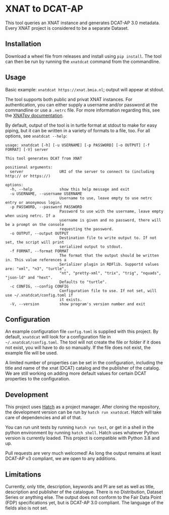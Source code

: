 # XNAT to DCAT-AP

This tool queries an XNAT instance and generates DCAT-AP 3.0 metadata. Every XNAT project is considered
to be a separate Dataset.

## Installation

Download a wheel file from releases and install using `pip install`. The tool can then be run by
running the `xnatdcat` command from the commandline.

## Usage

Basic example: `xnatdcat https://xnat.bmia.nl`; output will appear at stdout.

The tool supports both public and privat XNAT instances. For authentication, you can either supply
a username and/or password at the commandline or use a `.netrc` file. For more information regarding
this, see the [XNATpy documentation](https://xnat.readthedocs.io/en/latest/static/tutorial.html#credentials).

By default, output of the tool is in turtle format at stdout to make for easy piping, but it can be
written in a variety of formats to a file, too. For all options, see `xnatdcat --help`:

```text
usage: xnatdcat [-h] [-u USERNAME] [-p PASSWORD] [-o OUTPUT] [-f FORMAT] [-V] server

This tool generates DCAT from XNAT

positional arguments:
  server                URI of the server to connect to (including http:// or https://)

options:
  -h, --help            show this help message and exit
  -u USERNAME, --username USERNAME
                        Username to use, leave empty to use netrc entry or anonymous login.
  -p PASSWORD, --password PASSWORD
                        Password to use with the username, leave empty when using netrc. If a
                        username is given and no password, there will be a prompt on the console
                        requesting the password.
  -o OUTPUT, --output OUTPUT
                        Destination file to write output to. If not set, the script will print
                        serialized output to stdout.
  -f FORMAT, --format FORMAT
                        The format that the output should be written in. This value references a
                        Serializer plugin in RDFlib. Supportd values are: "xml", "n3", "turtle",
                        "nt", "pretty-xml", "trix", "trig", "nquads", "json-ld" and "hext".
                        Defaults to "turtle".
  -c CONFIG, --config CONFIG
                        Configuration file to use. If not set, will use ~/.xnatdcat/config.toml if
                        it exists.
  -V, --version         show program's version number and exit
```

## Configuration

An example configuration file `config.toml` is supplied with this project. By default, `xnatdcat`
will look for a configuration file in `~/.xnatdcat/config.toml`. The tool will not create the file
or folder if it does not exist, you will have to do so manually. If the file does not exist, the
example file will be used.

A limited number of properties can be set in the configuration, including the title and name of the
xnat (DCAT) catalog and the publisher of the catalog. We are still working on adding more default
values for certain DCAT properties to the configuration.

## Development

This project uses [Hatch](https://hatch.pypa.io/latest/) as a project manager. After cloning the
repository, the development version can be run by `hatch run xnatdcat`. Hatch will take care of
dependencies and all of that.

You can run unit tests by running `hatch run test`, or get in a shell in the python environment by
running `hatch shell`. Hatch uses whatever Python version is currently loaded.
This project is compatible with Python 3.8 and up.

Pull requests are very much welcomed! As long the output remains at least DCAT-AP v3 compliant,
we are open to any additions.

## Limitations

Currently, only title, description, keywords and PI are set as well as title, description and
publisher of the catalogue. There is no Distribution, Dataset Series or anything else. The output
does not conform to the Fair Data Point (FDP) specifications yet, but is DCAT-AP 3.0 compliant.
The language of the fields also is not set.
